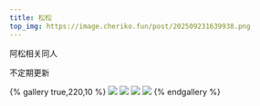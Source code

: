 ```yaml
---
title: 松松
top_img: https://image.cheriko.fun/post/202509231639938.png
---
```


阿松相关同人

不定期更新

{% gallery true,220,10 %}
![](https://image.cheriko.fun/post/202509231627975.PNG)
![](https://image.cheriko.fun/post/202509231627981.PNG)
![](https://image.cheriko.fun/post/202509231627638.PNG)
![](https://image.cheriko.fun/post/202509231627120.JPG)
{% endgallery %}

